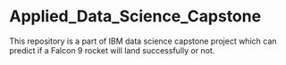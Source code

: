 # Applied_Data_Science_Capstone
This repository is a part of IBM data science capstone project which can predict if a Falcon 9 rocket will land successfully or not.
